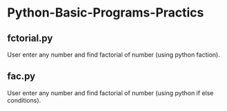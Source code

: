 # Python-Basic-Programs-Practics

## fctorial.py 

User enter any number and find factorial of number (using python faction).

## fac.py

User enter any number and find factorial of number (using python if else conditions).
